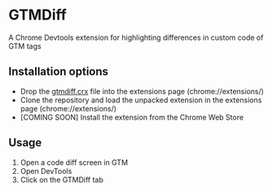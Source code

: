 GTMDiff
=======

A Chrome Devtools extension for highlighting differences in custom code of GTM tags

Installation options
--------------------
* Drop the [gtmdiff.crx](https://github.com/gonensh/gtmdiff/raw/master/dist/gtmdiff.crx) file into the extensions page (chrome://extensions/)
* Clone the repository and load the unpacked extension in the extensions page (chrome://extensions/)
* [COMING SOON] Install the extension from the Chrome Web Store

Usage
-----
1. Open a code diff screen in GTM
2. Open DevTools 
3. Click on the GTMDiff tab
